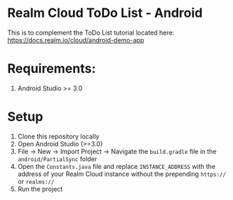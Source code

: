 # Realm Cloud ToDo List - Android

This is to complement the ToDo List tutorial located here:
https://docs.realm.io/cloud/android-demo-app

# Requirements:

1. Android Studio >= 3.0

# Setup

1. Clone this repository locally
2. Open Android Studio (>=3.0)
3. File -> New -> Import Project -> Navigate the `build.gradle` file in the `android/PartialSync` folder
4. Open the `Constants.java` file and replace `INSTANCE_ADDRESS` with the address of your Realm Cloud instance without
 the prepending `https://` or `realms://`
5. Run the project

